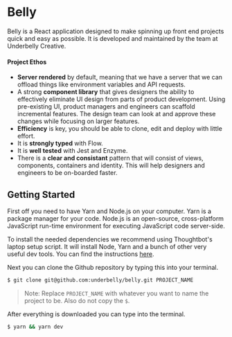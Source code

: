# Belly

Belly is a React application designed to make spinning up front end projects quick and easy as
possible. It is developed and maintained by the team at Underbelly Creative.

#### Project Ethos
- **Server rendered** by default, meaning that we have a server that we can offload things like environment variables and API requests.
- A strong **component library** that gives designers the ability to effectively eliminate UI design from parts of product development. Using pre-existing UI, product managers and engineers can scaffold incremental features. The design team can look at and approve these changes while focusing on larger features.
- **Efficiency** is key, you should be able to clone, edit and deploy with little effort.
- It is **strongly typed** with Flow.
- It is **well tested** with Jest and Enzyme.
- There is a **clear and consistant** pattern that will consist of views, components, containers and identity. This will help designers and engineers to be on-boarded faster.

## Getting Started
First off you need to have Yarn and Node.js on your computer. Yarn is a package manager for your code. Node.js is an open-source, cross-platform JavaScript run-time environment for executing JavaScript code server-side.

To install the needed dependencies we recommend using Thoughtbot's laptop setup script. It will install Node, Yarn and a bunch of other very useful dev tools. You can find the instructions [here](https://github.com/thoughtbot/laptop).

Next you can clone the Github repository by typing this into your terminal.

```sh
$ git clone git@github.com:underbelly/belly.git PROJECT_NAME
```

> Note: Replace `PROJECT_NAME` with whatever you want to name the project to be. Also do not copy the `$`.

After everything is downloaded you can type into the terminal.

```sh
$ yarn && yarn dev
```
